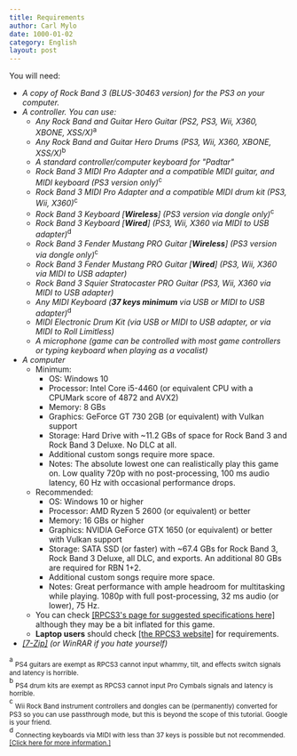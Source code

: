 ```yaml
---
title: Requirements
author: Carl Mylo
date: 1000-01-02
category: English
layout: post
---
```


You will need:
* _A copy of Rock Band 3 (BLUS-30463 version) for the PS3 on your computer._
* _A controller. You can use:_
	*   _Any Rock Band and Guitar Hero Guitar (PS2, PS3, Wii, X360, XBONE, XSS/X)_<sup>a
	*   _Any Rock Band and Guitar Hero Drums (PS3, Wii, X360, XBONE, XSS/X)_<sup>b
	*   _A standard controller/computer keyboard for "Padtar"_<sup>
	*   _Rock Band 3 MIDI Pro Adapter and a compatible MIDI guitar, and MIDI keyboard (PS3 version only)_<sup>c
	*   _Rock Band 3 MIDI Pro Adapter and a compatible MIDI drum kit (PS3, Wii, X360)_<sup>c
	*   _Rock Band 3 Keyboard \[**Wireless**\] (PS3 version via dongle only)_<sup>c
	*   _Rock Band 3 Keyboard \[**Wired**\] (PS3, Wii, X360 via MIDI to USB adapter)_<sup>d
	*   _Rock Band 3 Fender Mustang PRO Guitar \[**Wireless**\] (PS3 version via dongle only)_<sup>c
	*   _Rock Band 3 Fender Mustang PRO Guitar \[**Wired**\] (PS3, Wii, X360 via MIDI to USB adapter)_
	*   _Rock Band 3 Squier Stratocaster PRO Guitar (PS3, Wii, X360 via MIDI to USB adapter)_
	*   _Any MIDI Keyboard (**37 keys minimum** via USB or MIDI to USB adapter)_<sup>d 
	*   _MIDI Electronic Drum Kit (via USB or MIDI to USB adapter, or via MIDI to Roll Limitless)_
	*   _A microphone (game can be controlled with most game controllers or typing keyboard when playing as a vocalist)_
*   _A computer_
	* Minimum:
		* OS: Windows 10
		* Processor: Intel Core i5-4460 (or equivalent CPU with a CPUMark score of 4872 and AVX2)
		* Memory: 8 GBs
		* Graphics: GeForce GT 730 2GB (or equivalent) with Vulkan support
		* Storage: Hard Drive with ~11.2 GBs of space for Rock Band 3 and Rock Band 3 Deluxe. No DLC at all.
		* Additional custom songs require more space.
		* Notes: The absolute lowest one can realistically play this game on. Low quality 720p with no post-processing, 100 ms audio latency, 60 Hz with occasional performance drops.
	* Recommended:
		* OS: Windows 10 or higher
		* Processor: AMD Ryzen 5 2600 (or equivalent) or better
		* Memory: 16 GBs or higher
		* Graphics: NVIDIA GeForce GTX 1650 (or equivalent) or better with Vulkan support
		* Storage: SATA SSD (or faster) with ~67.4 GBs for Rock Band 3, Rock Band 3 Deluxe, all DLC, and exports. An additional 80 GBs are required for RBN 1+2.
		* Additional custom songs require more space.
		* Notes: Great performance with ample headroom for multitasking while playing. 1080p with full post-processing, 32 ms audio (or lower), 75 Hz.
	* You can check [[RPCS3's page for suggested specifications here]](https://rpcs3.net/quickstart) although they may be a bit inflated for this game.
	* **Laptop users** should check [[the RPCS3 website]]((https://rpcs3.net/quickstart)) for requirements.
*   _[[7-Zip]](https://www.7-zip.org/download.html) (or WinRAR if you hate yourself)_

<sup>a</sup> <sub>PS4 guitars are exempt as RPCS3 cannot input whammy, tilt, and effects switch signals and latency is horrible.</sub>  
<sup>b</sup> <sub>PS4 drum kits are exempt as RPCS3 cannot input Pro Cymbals signals and latency is horrible.</sub>  
<sup>c</sup> <sub>Wii Rock Band instrument controllers and dongles can be (permanently) converted for PS3 so you can use passthrough mode, but this is beyond the scope of this tutorial. Google is your friend.</sub>  
<sup>d</sup> <sub>Connecting keyboards via MIDI with less than 37 keys is possible but not recommended. [[Click here for more information.]](https://hmxmilohax.github.io/rb3-pc/english/customconfiguration/#notes-on-midi-keyboards)</sub>  